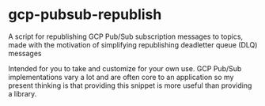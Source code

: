# gcp-pubsub-republish
A script for republishing GCP Pub/Sub subscription messages to topics, made with the motivation of simplifying republishing deadletter queue (DLQ) messages

Intended for you to take and customize for your own use.  GCP Pub/Sub implementations vary a lot and are often core to an application so my present thinking is that providing this snippet is more useful than providing a library.
